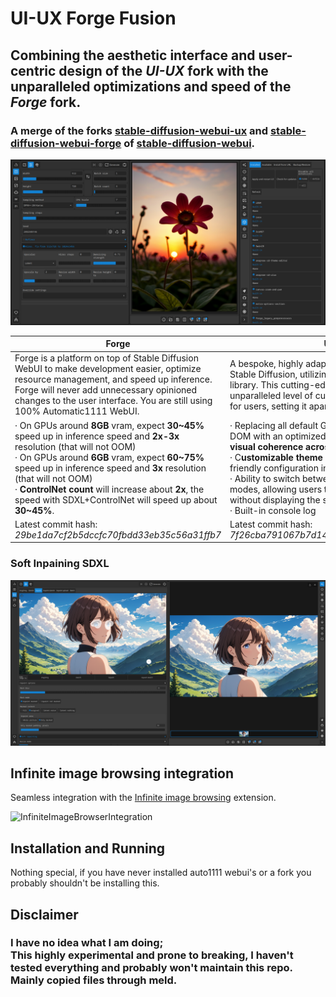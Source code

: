 # UI-UX Forge Fusion
## Combining the aesthetic interface and user-centric design of the *UI-UX* fork with the unparalleled optimizations and speed of the *Forge* fork.

### A merge of the forks [stable-diffusion-webui-ux](https://github.com/anapnoe/stable-diffusion-webui-ux/assets/124302297/15db3c70-6fbf-4692-85f3-85cd8df58f47) and [stable-diffusion-webui-forge](https://github.com/lllyasviel/stable-diffusion-webui-forge) of [stable-diffusion-webui](https://github.com/AUTOMATIC1111/stable-diffusion-webui).



![](screenshot1.png)




Forge | UI-UX
------------- | -------------
Forge is a platform on top of Stable Diffusion WebUI to make development easier, optimize resource management, and speed up inference.  Forge will never add unnecessary opinioned changes to the user interface. You are still using 100% Automatic1111 WebUI. | A bespoke, highly adaptable user interface for the Stable Diffusion, utilizing the powerful Gradio library. This cutting-edge browser interface offer an unparalleled level of customization and optimization for users, setting it apart from other web interfaces.  
· On GPUs around **8GB** vram, expect **30~45%** speed up in inference speed and **2x-3x** resolution (that will not OOM) <br> · On GPUs around **6GB** vram, expect **60~75%** speed up in inference speed and **3x** resolution (that will not OOM) <br> · **ControlNet count** will increase about **2x**, the speed with SDXL+ControlNet will speed up about **30~45%**. | · Replacing all default Gradio stylesheets in the DOM with an optimized version that promote **better visual coherence across components.** <br> · C**ustomizable theme styles** through a user-friendly configuration interface<br> · Ability to switch between slider and number input modes, allowing users to enter values manually without displaying the slider.<br>· Built-in console log
Latest commit hash: *29be1da7cf2b5dccfc70fbdd33eb35c56a31ffb7*|Latest commit hash:  *7f26cba791067b7d14fc06191f4159a3d268c186*
### Soft Inpaining SDXL
![Soft inpainting](Screenshot2.png)

## Infinite image browsing integration
Seamless integration with the [Infinite image browsing](https://github.com/zanllp/sd-webui-infinite-image-browsing) extension.

![InfiniteImageBrowserIntegration](https://github.com/anapnoe/stable-diffusion-webui-ux/assets/124302297/f9048ff4-0d78-4227-8b3f-5a282d24e5cb)


## Installation and Running
Nothing special, if you have never installed auto1111 webui's or a fork you probably shouldn't be installing this.

## Disclaimer

### I have no idea what I am doing; <br> This highly experimental and prone to breaking, I haven't tested everything and probably won't maintain this repo. Mainly copied files through meld.


